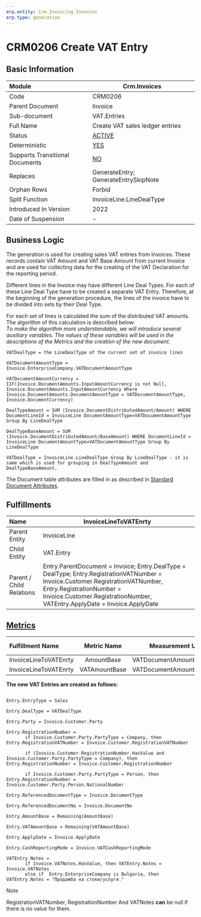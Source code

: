 ```yaml
---
erp.entity: Crm.Invoicing.Invoices
erp.type: generation
---
```


# CRM0206 Create VAT Entry

## Basic Information

| Module                          | Crm.Invoices                                               |
| :------------------------------ | ---------------------------------------------------------- |
| Code                            | CRM0206                                                    |
| Parent Document                 | Invoice                                                    |
| Sub-document                    | VAT.Entries                                                |
| Full Name                       | Create VAT sales ledger entries                            |
| Status                          | [ACTIVE](xref:generation-procedures)                       |
| Deterministic                   | [YES](xref:document-generation-and-transitional-documents) |
| Supports Transitional Documents | [NO](xref:document-generation-and-transitional-documents)  |
| Replaces                        | GenerateEntry; GenerateEntrySkipNote                       |
| Orphan Rows                     | Forbid                                                     |
| Split Function                  | InvoiceLine.LineDealType                                   |
| Introduced In Version           | 2022                                                       |
| Date of Suspension              | -                                                          |

## Business Logic

The generation is used for creating sales VAT entries from Invoices. These records contain VAT Amount and VAT Base Amount from current Invoice and are used for collecting data  for the creating of the VAT Declaration for the reporting period.

Different lines in the Invoice may have different Line Deal Types. For each of these Line Deal Type have to be created a separate VAT Entry. Therefore, at the beginning of the generation procedure, the lines of the invoice have to be divided into sets by their Deal Type. 

For each set of lines is calculated the sum of the distributed VAT amounts. The algorithm of this calculation is described below:
<br/>_Тo make the algorithm more understandable, we will introduce several auxiliary variables. The values of these variables will be used in the descriptions of the Metrics and the creation of the new document._

````
VATDealType = the LineDealType of the current set of invoice lines

VATDocumentAmountType = Invoice.EnterpriseCompany.VATDocumentAmountType
 
VATDocumentAmountCurrency = IIF(Invoice.DocumentAmounts.InputAmountCurrency is not Null, Invoice.DocumentAmounts.InputAmountCurrency Where Invoice.DocumentAmounts.DocumentAmountType = VATDocumentAmountType, Invoice.DocumentCurrency)

DealTypeAmount = SUM (Invoice.DocumentDistributedAmount/Amount) WHERE DocumentLineId = InvoiceLine DocumentAmountType=VATDocumentAmountType Group By LineDealType

DealTypeBaseAmount = SUM (Invoice.DocumentDistributedAmount/BaseAmount) WHERE DocumentLineId = InvoiceLine DocumentAmountType=VATDocumentAmountType Group By LineDealType

VATDealType = InvoiceLine.LineDealType Group By LineDealType - it is same which is used for grouping in DealTypeAmount and DealTypeBaseAmount.
````

The Document table attributes are filled in as described in [Standard Document Attributes](../reference/standard-document-attributes.md).

## Fulfillments

| Name                     | InvoiceLineToVATEnrty                                        |
| :----------------------- | ------------------------------------------------------------ |
| Parent Entity            | InvoiceLine                                                  |
| Child Entity             | VAT.Entry                                                    |
| Parent / Child Relations | Entry.ParentDocument = Invoice; Entry.DealType = DealType; Entry.RegistrationVATNumber = Invoice.Customer.RegistrationVATNumber, Entry.RegistrationNumber = Invoice.Customer.RegistrationNumber, VATEntry.ApplyDate = Invoice.ApplyDate |

## [Metrics](../reference/metrics.md)

| Fulfillment Name      |  Metric Name  |     Measurement Unit      | Parent Value       | Child Value         | New Record |
| :-------------------- | :-----------: | :-----------------------: | :----------------- | :------------------ | :--------- |
| InvoiceLineToVATEnrty |  AmountBase   | VATDocumentAmountCurrency | DealTypeAmount     | Entry.AmountBase    | YES        |
| InvoiceLineToVATEnrty | VATAmountBase | VATDocumentAmountCurrency | DealTypeBaseAmount | Entry.VATAmountBase | YES        |


**The new VAT Entries are created as follows:**
```
 
Entry.EntryType = Sales

Entry.DealType = VATDealType

Entry.Party = Invoice.Customer.Party

Entry.RegistrationNumber = 
       if Invoice.Customer.Party.PartyType = Company, then Entry.RegistrationVATNumber = Invoice.Customer.RegistrationVATNumber
           
       if (Invoice.Customer.RegistrationNumber.HasValue and Invoice.Customer.Party.PartyType = Company), then Entry.RegistrationNumber = Invoice.Customer.RegistrationNumber
        
       if Invoice.Customer.Party.PartyType = Person, then Entry.RegistrationNumber = Invoice.Customer.Party.Person.NationalNumber

Entry.ReferencedDocumentType = Invoice.DocumentType

Entry.ReferencedDocumentNo = Invoice.DocumentNo

Entry.AmountBase = Remaining(AmountBase)

Entry.VATAmountBase = Remaining(VATAmountBase)

Entry.ApplyDate = Invoice.ApplyDate

Entry.CashReportingMode = Invoice.VATCashReportingMode

VATEntry.Notes =
       if Invoice.VATNotes.HasValue, then VATEntry.Notes = Invoice.VATNotes
       else if  Entry.EnterpriseCompany is Bulgaria, then VATEntry.Notes = "Продажба на стоки/услуги."

```


> [!NOTE]
> RegistrationVATNumber, RegistrationNumber And VATNotes **can** be null if there is no value for them.
